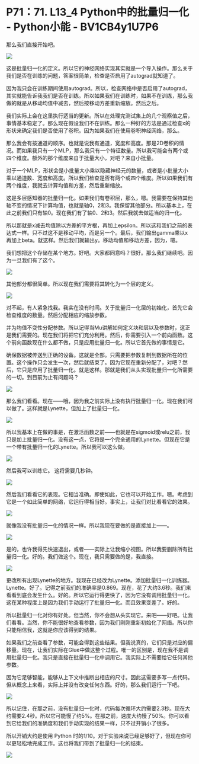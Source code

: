 # P71：71. L13_4 Python中的批量归一化 - Python小能 - BV1CB4y1U7P6

那么我们直接开始吧。

![](img/933f906029fb0d4bd8e6a385f30928dc_1.png)

这是批量归一化的定义。所以它的神经网络实现其实就是一个导入操作。那么关于我们是否在训练的问题，答案很简单，检查是否启用了autograd就知道了。

因为我只会在训练期间使用autograd。所以，检查网络中是否启用了autograd，其实就能告诉我我们是否在训练。所以如果我们在训练时，如果不在训练，那么我做的就是从移动均值中减去，然后按移动方差重新缩放。然后之后。

我们实际上会在这里执行适当的更新。所以在处理完测试集上的几个观察值之后，事情基本稳定了。那么现在假设我们不在训练。那么一种好的方法是通过检查x的形状来确定我们是否使用了卷积。因为如果我们在使用卷积神经网络，那么。

那么我会有按通道的顺序。也就是说我有通道，宽度和高度。那是2D卷积的情况。而如果我只有一个MLP，那么我只有一个特征数量。所以我可能会有两个或四个维度。额外的那个维度来自于批量大小，对吧？来自小批量。

对于一个MLP，形状会是小批量大小乘以隐藏神经元的数量，或者是小批量大小乘以通道数、宽度和高度。所以我们检查是否有两个或四个维度。所以如果我们有两个维度，我就去计算均值和方差，然后重新缩放。

这是多层感知器的批量归一化。如果我们有卷积层，那么，嗯。我需要在保持其他轴不变的情况下计算均值，也就是轴0，2和3。我保留其他部分。所以基本上，在此之前我们只有轴0。现在我们有了轴0、2和3。然后我就去做适当的归一化。

所以那就是x减去均值除以方差的平方根，再加上epsilon。所以这和我们之前的表达式一样。只不过这不是移动平均，而是另一个。最后，我们输出gamma乘以x再加上beta。就这样。然后我们就输出y。移动均值和移动方差，因为，嗯。

我们想把这个存储在某个地方。好吧。大家都同意吗？很好。那么我们继续吧。因为一旦我们有了这个。

![](img/933f906029fb0d4bd8e6a385f30928dc_3.png)

其他部分都很简单。所以现在我们需要将其转化为一个层的定义。

![](img/933f906029fb0d4bd8e6a385f30928dc_5.png)

对不起，有人紧急找我。我实在没有时间。关于批量归一化层的初始化，首先它会检查维度的数量。然后分配相应的缩放参数。

并为均值不变性分配参数。所以记得当Mu讲解如何定义块和层以及参数时，这正是我们需要的。现在我们将把它们充分利用。然后，你需要引入一个前向函数。这个前向函数现在什么都不做，只是应用批量归一化。所以它首先做的事情是它。

确保数据被传送到正确的设备。这就是全部。只需要把参数复制到数据所在的位置。这个操作只会发生一次，然后就结束了。因为它现在重新分配了，对吧？然后，它只是应用了批量归一化。就是这样。那就是我们从头实现批量归一化所需要的一切。到目前为止有问题吗？

![](img/933f906029fb0d4bd8e6a385f30928dc_7.png)

那么我们看看。现在——哦，因为我之前实际上没有执行批量归一化。现在我们可以做了。这样就是Lynette，但加上了批量归一化。

![](img/933f906029fb0d4bd8e6a385f30928dc_9.png)

所以我基本上在做的事是，在激活函数之前——也就是在sigmoid或relu之前，我只是加上批量归一化。没有这一点，它将是一个完全通用的Lynette。但现在它是一个带有批量归一化的Lynette。所以我可以这么做。

![](img/933f906029fb0d4bd8e6a385f30928dc_11.png)

然后我可以训练它。 这将需要几秒钟。

![](img/933f906029fb0d4bd8e6a385f30928dc_13.png)

然后我们看看它的表现。它相当准确。即使如此，它也可以开始工作。嗯。考虑到它是一个如此简单的网络，它运行得相当好。事实上，让我们对比看看它的效果。

![](img/933f906029fb0d4bd8e6a385f30928dc_15.png)

就像我没有批量归一化的情况一样。所以我现在要做的是直接加上——。

![](img/933f906029fb0d4bd8e6a385f30928dc_17.png)

是的，也许我得先快速退出，或者——实际上让我缩小视图。所以我要删除所有批量归一化。好的。我们做这个。现在，我只需要做的是，我直接。

![](img/933f906029fb0d4bd8e6a385f30928dc_19.png)

更改所有出现Lynette的地方。我现在已经改为Lynette。添加批量归一化训练器。Lynette。好了。记得之前我们的准确率是0.869。现在，花了大约3.6秒。我们来看看到底会发生什么。好的。所以它运行得更快了，因为它没有调用批量归一化。这在某种程度上是因为我们手动运行了批量归一化。而且效果变差了。好的。

所以批量归一化对你有好处。但当然，你不会想从头实现它。来吧——好吧。让我们看看。当然，你不能很好地查看参数，因为我们刚刚重新初始化了网络。所以你只能相信我，这就是你应该得到的结果。

如果我们之前查看了参数，可能会得到这些结果。但我说真的，它们只是对应的偏移量。现在，让我们实际在Glue中做这整个过程。唯一的区别是，现在我不是调用批量归一化。我只是直接在批量归一化中调用它。我实际上不需要给它任何其他参数。

因为它足够智能，能够从上下文中推断出相应的尺寸。因此这需要多写一点代码。但从概念上来看，实际上并没有改变任何东西。好的，那么我们运行一下吧。

![](img/933f906029fb0d4bd8e6a385f30928dc_21.png)

所以记住，在那之前，没有批量归一化时，代码每次循环大约需要2.3秒。现在大约需要2.4秒。所以它可能慢了约5%。在那之前，速度大约慢了50%。你可以看到它给我们的准确度和我们手动实现的结果一样，只不过开销小了很多。

所以开销大约是使用 Python 时的1/10。对于实验来说已经足够好了，但现在你可以更轻松地完成工作。这也将我们带到了批量归一化的结束。

![](img/933f906029fb0d4bd8e6a385f30928dc_23.png)
